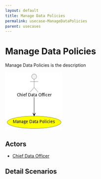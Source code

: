 ```yaml
---
layout: default
title: Manage Data Policies
permalink: usecase-ManageDataPolicies
parent: usecases
---
```

# Manage Data Policies

Manage Data Policies is the description

![Activities Diagram](./Activities.png)

## Actors

* [Chief Data Officer](actor-cdo)











## Detail Scenarios






